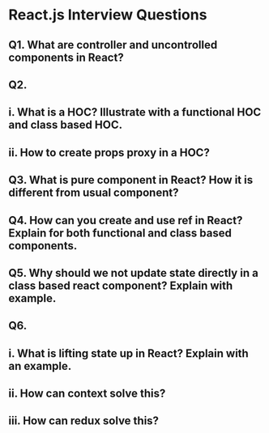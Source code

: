 # React.js Interview Questions

## Q1. What are controller and uncontrolled components in React?

## Q2.

## i. What is a HOC? Illustrate with a functional HOC and class based HOC.

## ii. How to create props proxy in a HOC?

## Q3. What is pure component in React? How it is different from usual component?

## Q4. How can you create and use ref in React? Explain for both functional and class based components.

## Q5. Why should we not update state directly in a class based react component? Explain with example.

## Q6.

## i. What is lifting state up in React? Explain with an example.

## ii. How can context solve this?

## iii. How can redux solve this?
